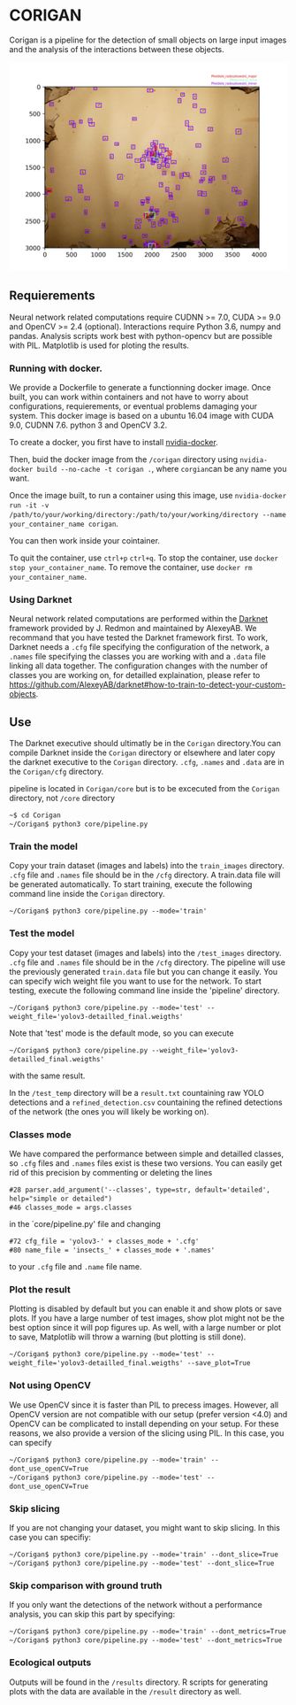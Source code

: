 # CORIGAN

Corigan is a pipeline for the detection of small objects on large input images and the analysis of the interactions between these objects.

![alt text](https://github.com/PTresson/Corigan/blob/master/test_temp/plot/Perico_13_11_2018_00051_plot.jpg)

## Requierements

Neural network related computations require CUDNN >= 7.0, CUDA >= 9.0 and OpenCV >= 2.4 (optional). Interactions require Python 3.6, numpy and pandas. Analysis scripts work best with python-opencv but are possible with PIL. Matplotlib is used for ploting the results.

### Running with docker.

We provide a Dockerfile to generate a functionning docker image. Once built, you can work within containers and not have to worry about configurations, requierements, or eventual problems damaging your system. This docker image is based on a ubuntu 16.04 image with CUDA 9.0, CUDNN 7.6. python 3 and OpenCV 3.2.

To create a docker, you first have to install [nvidia-docker](https://github.com/NVIDIA/nvidia-docker).

Then, buid the docker image from the `/corigan` directory using `nvidia-docker build --no-cache -t corigan .`, where `corgian`can be any name you want.

Once the image built, to run a container using this image, use `nvidia-docker run -it -v /path/to/your/working/directory:/path/to/your/working/directory --name your_container_name corigan`.

You can then work inside your cointainer.

To quit the container, use `ctrl+p` `ctrl+q`. To stop the container, use `docker stop your_container_name`. To remove the container, use `docker rm your_container_name`.

### Using Darknet

Neural network related computations are performed within the [Darknet](https://github.com/AlexeyAB/darknet) framework provided by J. Redmon and maintained by AlexeyAB. We recommand that you have tested the Darknet framework first.
To work, Darknet needs a `.cfg` file specifying the configuration of the network, a `.names` file specifying the classes you are working with and a `.data` file linking all data together. 
The configuration changes with the number of classes you are working on, for detailled explaination, please refer to https://github.com/AlexeyAB/darknet#how-to-train-to-detect-your-custom-objects. 

## Use

The Darknet executive should ultimatly be in the `Corigan` directory.You can compile Darknet inside the `Corigan` directory or elsewhere and later copy the darknet executive to the `Corigan` directory.
`.cfg`, `.names` and `.data` are in the `Corigan/cfg` directory.


pipeline is located in `Corigan/core` but is to be excecuted from the `Corigan` directory, not `/core` directory

```
~$ cd Corigan
~/Corigan$ python3 core/pipeline.py
```

### Train the model

Copy your train dataset (images and labels) into the `train_images` directory.
`.cfg` file and `.names` file should be in the `/cfg` directory. A train.data file will be generated automatically.
To start training, execute the following command line inside the `Corigan` directory.

```
~/Corigan$ python3 core/pipeline.py --mode='train'
 ```

### Test the model

Copy your test dataset (images and labels) into the `/test_images` directory.
`.cfg` file and `.names` file should be in the `/cfg` directory. The pipeline will use the previously generated `train.data` file but you can change it easily.
You can specify wich weight file you want to use for the network.
To start testing, execute the following command line inside the 'pipeline' directory.

```
~/Corigan$ python3 core/pipeline.py --mode='test' --weight_file='yolov3-detailled_final.weigths'
```

Note that 'test' mode is the default mode, so you can execute

```
~/Corigan$ python3 core/pipeline.py --weight_file='yolov3-detailled_final.weigths'
```

with the same result.

In the `/test_temp` directory will be a `result.txt` countaining raw YOLO detections and a `refined_detection.csv` countaining the refined detections of the network (the ones you will likely be working on).

### Classes mode

We have compared the performance between simple and detailled classes, so `.cfg` files and `.names` files exist is these two versions. You can easily get rid of this precision by commenting or deleting the lines 

```
#28 parser.add_argument('--classes', type=str, default='detailed', help="simple or detailed")
#46 classes_mode = args.classes
```
in the `core/pipeline.py' file
and changing

```
#72 cfg_file = 'yolov3-' + classes_mode + '.cfg'
#80 name_file = 'insects_' + classes_mode + '.names'
```

to your `.cfg` file and `.name` file name. 



### Plot the result

Plotting is disabled by default but you can enable it and show plots or save plots. If you have a large number of test images, show plot might not be the best option since it will pop figures up. As well, with a large number or plot to save, Matplotlib will throw a warning (but plotting is still done).

```
~/Corigan$ python3 core/pipeline.py --mode='test' --weight_file='yolov3-detailled_final.weigths' --save_plot=True
```

### Not using OpenCV

We use OpenCV since it is faster than PIL to precess images. However, all OpenCV version are not compatible with our setup (prefer version <4.0) and OpenCV can be complicated to install depending on your setup. For these reasons, we also provide a version of the slicing using PIL. In this case, you can specify

```
~/Corigan$ python3 core/pipeline.py --mode='train' --dont_use_openCV=True
~/Corigan$ python3 core/pipeline.py --mode='test' --dont_use_openCV=True
```

### Skip slicing

If you are not changing your dataset, you might want to skip slicing. In this case you can specifiy:

```
~/Corigan$ python3 core/pipeline.py --mode='train' --dont_slice=True
~/Corigan$ python3 core/pipeline.py --mode='test' --dont_slice=True
```

### Skip comparison with ground truth

If you only want the detections of the network without a performance analysis, you can skip this part by specifying:

```
~/Corigan$ python3 core/pipeline.py --mode='train' --dont_metrics=True
~/Corigan$ python3 core/pipeline.py --mode='test' --dont_metrics=True
```

### Ecological outputs

Outputs will be found in the `/results` directory.
R scripts for generating plots with the data are available in the `/result` directory as well.
